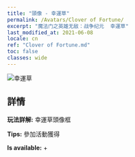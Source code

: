 ```yaml
---
title: "頭像 - 幸運草"
permalink: /Avatars/Clover of Fortune/
excerpt: "魔法门之英雄无敌：战争纪元  幸運草"
last_modified_at: 2021-06-08
locale: cn
ref: "Clover of Fortune.md"
toc: false
classes: wide
---
```

 ![幸運草](/images/a/avatarFrame_96.png)

## 詳情

 **玩法詳解:** 幸運草頭像框 

 **Tips:** 參加活動獲得 

 **Is available:**  + 

